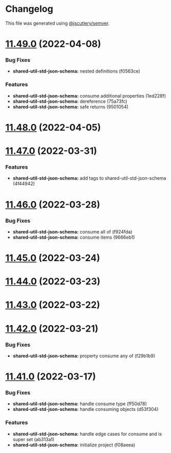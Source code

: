 # Changelog

This file was generated using [@jscutlery/semver](https://github.com/jscutlery/semver).

# [11.49.0](https://github.com/brandingbrand/flagship/compare/v11.48.0...v11.49.0) (2022-04-08)


### Bug Fixes

* **shared-util-std-json-schema:** nested definitions (f0563ce)


### Features

* **shared-util-std-json-schema:** consume additional properties (1ed228f)
* **shared-util-std-json-schema:** dereference (75a73fc)
* **shared-util-std-json-schema:** safe returns (9501054)



# [11.48.0](https://github.com/brandingbrand/flagship/compare/v11.47.0...v11.48.0) (2022-04-05)



# [11.47.0](https://github.com/brandingbrand/flagship/compare/v11.46.0...v11.47.0) (2022-03-31)


### Features

* **shared-util-std-json-schema:** add tags to shared-util-std-json-schema (4f44942)



# [11.46.0](https://github.com/brandingbrand/flagship/compare/v11.45.0...v11.46.0) (2022-03-28)


### Bug Fixes

* **shared-util-std-json-schema:** consume all of (f924fda)
* **shared-util-std-json-schema:** consume items (9666eb1)



# [11.45.0](https://github.com/brandingbrand/flagship/compare/v11.44.0...v11.45.0) (2022-03-24)



# [11.44.0](https://github.com/brandingbrand/flagship/compare/v11.43.0...v11.44.0) (2022-03-23)



# [11.43.0](https://github.com/brandingbrand/flagship/compare/v11.42.0...v11.43.0) (2022-03-22)



# [11.42.0](https://github.com/brandingbrand/flagship/compare/v11.41.0...v11.42.0) (2022-03-21)


### Bug Fixes

* **shared-util-std-json-schema:** property consume any of (f29b1b9)



# [11.41.0](https://github.com/brandingbrand/flagship/compare/v11.40.0...v11.41.0) (2022-03-17)


### Bug Fixes

* **shared-util-std-json-schema:** handle consume type (ff50d78)
* **shared-util-std-json-schema:** handle consuming objects (d53f304)


### Features

* **shared-util-std-json-schema:** handle edge cases for consume and is super set (ab313a1)
* **shared-util-std-json-schema:** initialize project (f08aeea)
